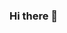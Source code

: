 ### Hi there 👋

<!--
I'm a computer science student at Ca' Foscari, Venice
- :sunglasses: I like working with both strongly typed, compiled languages such as *C* and *Java* and loose, interpreted ones like *Python* and *JavaScript*
- :revolving_hearts: I absolutely love designing User Interfaces and i'm currently becoming addicted to *React* framework
- :sweat_smile: Currently working on... myself... and on other projects such as *DATA.* a creative platform to share works and ideas.
-->
<!--
**Cela24k/Cela24k** is a ✨ _special_ ✨ repository because its `README.md` (this file) appears on your GitHub profile.

Here are some ideas to get you started:

- 🌱 I’m currently learning ...
- 👯 I’m looking to collaborate on ...
- 🤔 I’m looking for help with ...
- 💬 Ask me about ...
- 📫 How to reach me: ...
- 😄 Pronouns: ...
- ⚡ Fun fact: ...
-->

